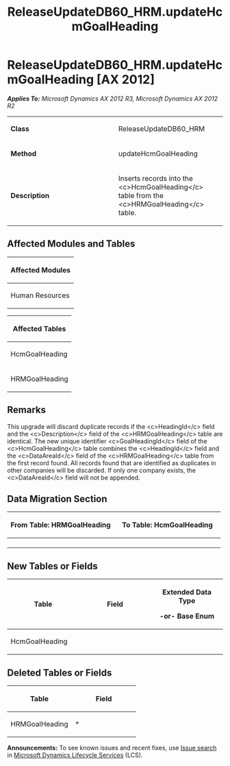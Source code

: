 ﻿---
title: ReleaseUpdateDB60_HRM.updateHcmGoalHeading
TOCTitle: ReleaseUpdateDB60_HRM.updateHcmGoalHeading
ms:assetid: 871d4d4b-ab6f-b3e6-8c06-64b5dd857528
ms:mtpsurl: https://msdn.microsoft.com/en-us/library/JJ686066(v=AX.60)
ms:contentKeyID: 49709517
ms.date: 05/18/2015
mtps_version: v=AX.60
---

# ReleaseUpdateDB60\_HRM.updateHcmGoalHeading [AX 2012]


_**Applies To:** Microsoft Dynamics AX 2012 R3, Microsoft Dynamics AX 2012 R2_

<table>
<colgroup>
<col style="width: 50%" />
<col style="width: 50%" />
</colgroup>
<tbody>
<tr class="odd">
<td><p><strong>Class</strong></p></td>
<td><p>ReleaseUpdateDB60_HRM</p></td>
</tr>
<tr class="even">
<td><p><strong>Method</strong></p></td>
<td><p>updateHcmGoalHeading</p></td>
</tr>
<tr class="odd">
<td><p><strong>Description</strong></p></td>
<td><p>Inserts records into the &lt;c&gt;HcmGoalHeading&lt;/c&gt; table from the &lt;c&gt;HRMGoalHeading&lt;/c&gt; table.</p></td>
</tr>
</tbody>
</table>


## Affected Modules and Tables

<table>
<colgroup>
<col style="width: 100%" />
</colgroup>
<thead>
<tr class="header">
<th><p>Affected Modules</p></th>
</tr>
</thead>
<tbody>
<tr class="odd">
<td><p>Human Resources</p></td>
</tr>
</tbody>
</table>


<table>
<colgroup>
<col style="width: 100%" />
</colgroup>
<thead>
<tr class="header">
<th><p>Affected Tables</p></th>
</tr>
</thead>
<tbody>
<tr class="odd">
<td><p>HcmGoalHeading</p></td>
</tr>
<tr class="even">
<td><p>HRMGoalHeading</p></td>
</tr>
</tbody>
</table>


## Remarks

This upgrade will discard duplicate records if the \<c\>HeadingId\</c\> field and the \<c\>Description\</c\> field of the \<c\>HRMGoalHeading\</c\> table are identical. The new unique identifier \<c\>GoalHeadingId\</c\> field of the \<c\>HcmGoalHeading\</c\> table combines the \<c\>HeadingId\</c\> field and the \<c\>DataAreaId\</c\> field of the \<c\>HRMGoalHeading\</c\> table from the first record found. All records found that are identified as duplicates in other companies will be discarded. If only one company exists, the \<c\>DataAreaId\</c\> field will not be appended.

## Data Migration Section

<table>
<colgroup>
<col style="width: 50%" />
<col style="width: 50%" />
</colgroup>
<thead>
<tr class="header">
<th><p>From Table: HRMGoalHeading</p></th>
<th><p>To Table: HcmGoalHeading</p></th>
</tr>
</thead>
<tbody>
<tr class="odd">
<td><p></p></td>
<td><p></p></td>
</tr>
</tbody>
</table>


## New Tables or Fields

<table>
<colgroup>
<col style="width: 33%" />
<col style="width: 33%" />
<col style="width: 33%" />
</colgroup>
<thead>
<tr class="header">
<th><p>Table</p></th>
<th><p>Field</p></th>
<th><p>Extended Data Type</p>
<p>-or- Base Enum</p></th>
</tr>
</thead>
<tbody>
<tr class="odd">
<td><p>HcmGoalHeading</p></td>
<td><p></p></td>
<td><p></p></td>
</tr>
</tbody>
</table>


## Deleted Tables or Fields

<table>
<colgroup>
<col style="width: 50%" />
<col style="width: 50%" />
</colgroup>
<thead>
<tr class="header">
<th><p>Table</p></th>
<th><p>Field</p></th>
</tr>
</thead>
<tbody>
<tr class="odd">
<td><p>HRMGoalHeading</p></td>
<td><p>*</p></td>
</tr>
</tbody>
</table>

  
**Announcements:** To see known issues and recent fixes, use [Issue search](http://go.microsoft.com/fwlink/?linkid=389258) in [Microsoft Dynamics Lifecycle Services](http://go.microsoft.com/fwlink/?linkid=306505) (LCS).

